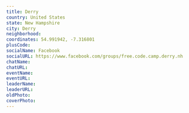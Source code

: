 ```yaml
---
title: Derry
country: United States
state: New Hampshire
city: Derry
neighborhood: 
coordinates: 54.991942, -7.316801
plusCode:
socialName: Facebook
socialURL: https://www.facebook.com/groups/free.code.camp.derry.nh
chatName:
chatURL:
eventName:
eventURL:
leaderName:
leaderURL:
oldPhoto: 
coverPhoto:
---
```

